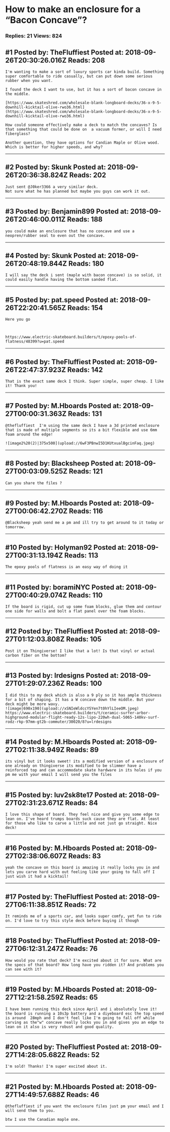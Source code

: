 # How to make an enclosure for a &ldquo;Bacon Concave&rdquo;?

### Replies: 21 Views: 824

## \#1 Posted by: TheFluffiest Posted at: 2018-09-26T20:30:26.016Z Reads: 208

```
I'm wanting to make a sort of luxury sports car kinda build. Something super comfortable to ride casually, but can put down some serious rubber when you want. 

I found the deck I want to use, but it has a sort of bacon concave in the middle. 

[https://www.skateshred.com/wholesale-blank-longboard-decks/36-x-9-5-downhill-kicktail-olive-rwo36.html](https://www.skateshred.com/wholesale-blank-longboard-decks/36-x-9-5-downhill-kicktail-olive-rwo36.html)

How could someone effectively make a deck to match the concaves? Is that something that could be done on  a vacuum former, or will I need fiberglass?

Another question, they have options for Candian Maple or Olive wood. Which is better for higher speeds, and why?
```

---
## \#2 Posted by: Skunk Posted at: 2018-09-26T20:36:38.824Z Reads: 202

```
Just sent @J0ker3366 a very similar deck.
Not sure what he has planned but maybe you guys can work it out.
```

---
## \#3 Posted by: Benjamin899 Posted at: 2018-09-26T20:46:00.011Z Reads: 188

```
you could make an enclosure that has no concave and use a neopren/rubber seal to even out the concave.
```

---
## \#4 Posted by: Skunk Posted at: 2018-09-26T20:48:19.844Z Reads: 180

```
I will say the deck i sent (maple with bacon concave) is so solid, it could easily handle having the bottom sanded flat.
```

---
## \#5 Posted by: pat.speed Posted at: 2018-09-26T22:20:41.565Z Reads: 154

```
Here you go



https://www.electric-skateboard.builders/t/epoxy-pools-of-flatness/48399?u=pat.speed
```

---
## \#6 Posted by: TheFluffiest Posted at: 2018-09-26T22:47:37.923Z Reads: 142

```
That is the exact same deck I think. Super simple, super cheap. I like it! Thank you!
```

---
## \#7 Posted by: M.Hboards Posted at: 2018-09-27T00:00:31.363Z Reads: 131

```
@thefluffiest  I'm using the same deck I have a 3d printed enclosure that is made of multiple segments so its a bit flexible and use 6mm foam around the edge!

![image2%20(2)|375x500](upload://6wF3PBnwI5D1KUtxualBgcinFaq.jpeg)
```

---
## \#8 Posted by: Blacksheep Posted at: 2018-09-27T00:03:09.525Z Reads: 121

```
Can you share the files ?
```

---
## \#9 Posted by: M.Hboards Posted at: 2018-09-27T00:06:42.270Z Reads: 116

```
@Blacksheep yeah send me a pm and ill try to get around to it today or tomorrow.
```

---
## \#10 Posted by: Holyman92 Posted at: 2018-09-27T00:31:13.194Z Reads: 113

```
The epoxy pools of flatness is an easy way of doing it
```

---
## \#11 Posted by: boramiNYC Posted at: 2018-09-27T00:40:29.074Z Reads: 110

```
If the board is rigid, cut up some foam blocks, glue them and contour one side for walls and bolt a flat panel over the foam blocks.
```

---
## \#12 Posted by: TheFluffiest Posted at: 2018-09-27T01:12:03.808Z Reads: 105

```
Post it on Thingiverse! I like that a lot! Is that vinyl or actual carbon fiber on the bottom?
```

---
## \#13 Posted by: lrdesigns Posted at: 2018-09-27T01:29:07.236Z Reads: 100

```
I did this to my deck which is also a 9 ply so it has ample thickness for a bit of shaping. It has a W concave down the middle. But your deck might be more wavy. 
![image|690x190](upload://xSNIeWldccYSYen7t0hYlLIeeOM.jpeg) 
https://www.electric-skateboard.builders/t/ceramic-surfer-arbor-highground-modular-flight-ready-12s-lipo-220wh-dual-5065-140kv-surf-rodz-rkp-97mm-gt2b-commuter/30020/8?u=lrdesigns
```

---
## \#14 Posted by: M.Hboards Posted at: 2018-09-27T02:11:38.949Z Reads: 89

```
its vinyl but it looks sweet! its a modified version of a enclosure of  one already on thingiverse its modified to be slimmer have a reinforced top and can accommodate skate hardware in its holes if you pm me with your email I will send you the files
```

---
## \#15 Posted by: luv2sk8te17 Posted at: 2018-09-27T02:31:23.671Z Reads: 84

```
I love this shape of board. They feel nice and give you some edge to lean on. I've heard trumps boards suck cause they are flat. At least for those who like to carve a little and not just go straight. Nice deck!
```

---
## \#16 Posted by: M.Hboards Posted at: 2018-09-27T02:38:06.607Z Reads: 83

```
yeah the concave on this board is amazing it really locks you in and lets you carve hard with out feeling like your going to fall off I just wish it had a kicktail!
```

---
## \#17 Posted by: TheFluffiest Posted at: 2018-09-27T06:11:38.851Z Reads: 72

```
It reminds me of a sports car, and looks super comfy, yet fun to ride on. I'd love to try this style deck before buying it though
```

---
## \#18 Posted by: TheFluffiest Posted at: 2018-09-27T06:12:31.247Z Reads: 76

```
How would you rate that deck? I'm excited about it for sure. What are the specs of that board? How long have you ridden it? And problems you can see with it?
```

---
## \#19 Posted by: M.Hboards Posted at: 2018-09-27T12:21:58.259Z Reads: 65

```
I have been running this deck since April and i absolutely love it!  the board is running a 10s3p battery and a diyeboard esc the top speed is around  28mph and I don't feel like I'm going to fall off while carving as the"w" concave really locks you in and gives you an edge to lean on it also is very robust and good quality.
```

---
## \#20 Posted by: TheFluffiest Posted at: 2018-09-27T14:28:05.682Z Reads: 52

```
I'm sold! Thanks! I'm super excited about it.
```

---
## \#21 Posted by: M.Hboards Posted at: 2018-09-27T14:49:57.688Z Reads: 46

```
@thefluffiest if you want the enclosure files just pm your email and I will send them to you. 

btw I use the Canadian maple one.
```

---
